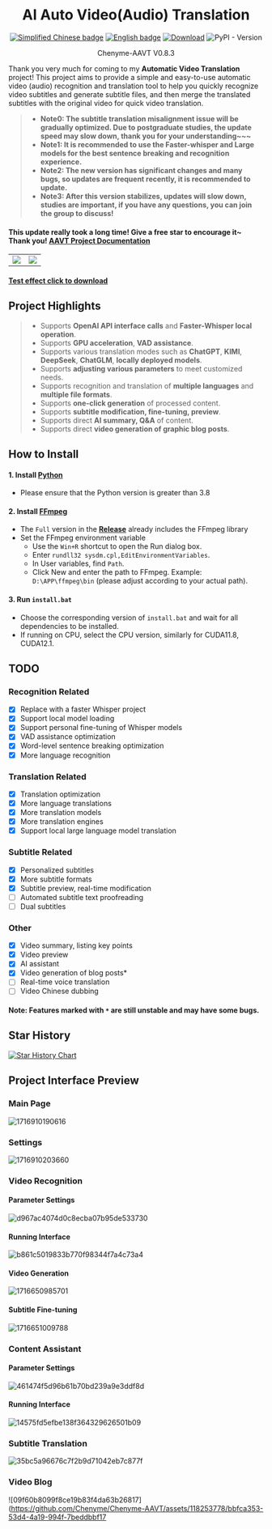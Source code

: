 <div align="center">

# AI Auto Video(Audio) Translation

[![Simplified Chinese badge](https://img.shields.io/badge/Simplified%20Chinese-Simplified%20Chinese-blue)](./README.md)
[![English badge](https://img.shields.io/badge/English-English-blue)](./README-EN.md)
[![Download](https://img.shields.io/github/downloads/Chenyme/Chenyme-AAVT/total.svg?style=flat-square)](https://github.com/Chenyme/Chenyme-AAVT/releases)
![PyPI - Version](https://img.shields.io/pypi/v/AAVT)

Chenyme-AAVT V0.8.3
</div>

Thank you very much for coming to my **Automatic Video Translation** project! This project aims to provide a simple and easy-to-use automatic video (audio) recognition and translation tool to help you quickly recognize video subtitles and generate subtitle files, and then merge the translated subtitles with the original video for quick video translation.

> - **Note0: The subtitle translation misalignment issue will be gradually optimized. Due to postgraduate studies, the update speed may slow down, thank you for your understanding~~~**
> - **Note1: It is recommended to use the Faster-whisper and Large models for the best sentence breaking and recognition experience.**
> - **Note2: The new version has significant changes and many bugs, so updates are frequent recently, it is recommended to update.**
> - **Note3: After this version stabilizes, updates will slow down, studies are important, if you have any questions, you can join the group to discuss!**

#### This update really took a long time! Give a free star to encourage it~ Thank you! [AAVT Project Documentation](https://zwho5v3j233.feishu.cn/wiki/OGcrwinzhi88MkkvEMVcLkDgnzc?from=from_copylink)

<table>
  <tr>
    <td><img src="https://github.com/Chenyme/Chenyme-AAVT/assets/118253778/ecbde183-d4e5-413e-a584-d3762cd79d5d" /></td>
    <td><img src="https://github.com/Chenyme/Chenyme-AAVT/assets/118253778/b20ddf3c-34c7-460b-bf98-fe66d856c6be" /></td>
  </tr>
</table>


#### [Test effect click to download](https://github.com/Chenyme/Chenyme-AAVT/blob/main/public/test_vedio.mp4?raw=true)

## Project Highlights
> * Supports **OpenAI API interface calls** and **Faster-Whisper local operation**.
> * Supports **GPU acceleration**, **VAD assistance**.
> * Supports various translation modes such as **ChatGPT**, **KIMI**, **DeepSeek**, **ChatGLM**, **locally deployed models**.
> * Supports **adjusting various parameters** to meet customized needs.
> * Supports recognition and translation of **multiple languages** and **multiple file formats**.
> * Supports **one-click generation** of processed content.
> * Supports **subtitle modification, fine-tuning, preview**.
> * Supports direct **AI summary, Q&A** of content.
> * Supports direct **video generation of graphic blog posts**.

## How to Install

#### 1. Install [Python](https://www.python.org/downloads/)

- Please ensure that the Python version is greater than 3.8

#### 2. Install [FFmpeg](https://www.ffmpeg.org/download.html)

- The `Full` version in the [**Release**](https://github.com/Chenyme/Chenyme-AAVT/releases) already includes the FFmpeg library
- Set the FFmpeg environment variable
  - Use the `Win+R` shortcut to open the Run dialog box.
  - Enter `rundll32 sysdm.cpl,EditEnvironmentVariables`.
  - In User variables, find `Path`.
  - Click New and enter the path to FFmpeg. Example: `D:\APP\ffmpeg\bin` (please adjust according to your actual path).

#### 3. Run `install.bat`

- Choose the corresponding version of `install.bat` and wait for all dependencies to be installed.
- If running on CPU, select the CPU version, similarly for CUDA11.8, CUDA12.1.

## TODO

### Recognition Related
- [x] Replace with a faster Whisper project
- [x] Support local model loading
- [x] Support personal fine-tuning of Whisper models
- [x] VAD assistance optimization
- [x] Word-level sentence breaking optimization
- [x] More language recognition

### Translation Related
- [x] Translation optimization
- [x] More language translations
- [x] More translation models
- [x] More translation engines
- [x] Support local large language model translation

### Subtitle Related
- [x] Personalized subtitles
- [x] More subtitle formats
- [x] Subtitle preview, real-time modification
- [ ] Automated subtitle text proofreading
- [ ] Dual subtitles

### Other
- [x] Video summary, listing key points
- [x] Video preview
- [x] AI assistant
- [x] Video generation of blog posts*
- [ ] Real-time voice translation
- [ ] Video Chinese dubbing

#### Note: Features marked with `*` are still unstable and may have some bugs.

## Star History

[![Star History Chart](https://api.star-history.com/svg?repos=Chenyme/Chenyme-AAVT&type=Timeline)](https://star-history.com/#Chenyme/Chenyme-AAVT&Timeline)

## Project Interface Preview

### Main Page

![1716910190616](https://github.com/Chenyme/Chenyme-AAVT/assets/118253778/0bfebaf3-53c5-42ae-8031-b898dc27df6f)

### Settings

![1716910203660](https://github.com/Chenyme/Chenyme-AAVT/assets/118253778/49b89451-1129-4073-b1b5-0094af65f53e)

### Video Recognition

#### Parameter Settings

![d967ac4074d0c8ecba07b95de533730](https://github.com/Chenyme/Chenyme-AAVT/assets/118253778/72bc0e88-2148-486c-ac46-4f87a55e946b)

#### Running Interface

![b861c5019833b770f98344f7a4c73a4](https://github.com/Chenyme/Chenyme-AAVT/assets/118253778/ced915ec-a07b-43d2-9cf9-f92910033cb9)

#### Video Generation

![1716650985701](https://github.com/Chenyme/Chenyme-AAVT/assets/118253778/04bdf745-7ece-4c8b-a97b-f779b632dbc3)

#### Subtitle Fine-tuning

![1716651009788](https://github.com/Chenyme/Chenyme-AAVT/assets/118253778/33a02ef5-7386-4f34-ba0b-8947f17b78e3)

### Content Assistant

#### Parameter Settings

![461474f5d96b61b70bd239a9e3ddf8d](https://github.com/Chenyme/Chenyme-AAVT/assets/118253778/f22a11c2-3c58-4a92-ab4c-954e3710a254)

#### Running Interface

![14575fd5efbe138f364329626501b09](https://github.com/Chenyme/Chenyme-AAVT/assets/118253778/8a81ea44-95ae-488f-9412-014ff1c030e3)

### Subtitle Translation

![35bc5a96676c7f2b9d71042eb7c877f](https://github.com/Chenyme/Chenyme-AAVT/assets/118253778/635865b1-6ec1-41fd-858c-e1dcc87d684b)

### Video Blog

![09f60b8099f8ce19b83f4da63b26817](https://github.com/Chenyme/Chenyme-AAVT/assets/118253778/bbfca353-53d4-4a19-994f-7beddbbf17
